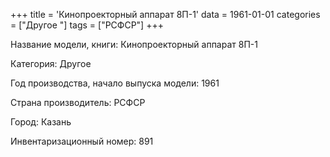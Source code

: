 +++
title = 'Кинопроекторный аппарат 8П-1'
data = 1961-01-01
categories = ["Другое "]
tags = ["РСФСР"]
+++

Название модели, книги: Кинопроекторный аппарат 8П-1

Категория: Другое

Год производства, начало выпуска модели: 1961

Страна производитель: РСФСР

Город: Казань

Инвентаризационный номер: 891


